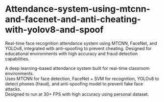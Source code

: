 # Attendance-system-using-mtcnn-and-facenet-and-anti-cheating-with-yolov8-and-spoof
Real-time face recognition attendance system using MTCNN, FaceNet, and YOLOv8, integrated with anti-spoofing to prevent cheating. Designed for educational environments with high accuracy and fraud detection capabilities.

A deep learning–based attendance system built for real-time classroom environments.  
Uses MTCNN for face detection, FaceNet + SVM for recognition, YOLOv8 to detect phones (fraud), and anti-spoofing model to prevent fake face attacks.  
Designed to run at 30+ FPS with high accuracy using personal dataset.
